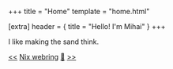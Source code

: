 +++
title = "Home"
template = "home.html"

[extra]
header = { title = "Hello! I'm Mihai" }
+++

I like making the sand think.

[<<](https://nixwebr.ing/prev/fufexan) [Nix webring](https://nixwebr.ing)
[🎲](https://nixwebr.ing/rand) [>>](https://nixwebr.ing/next/fufexan)
